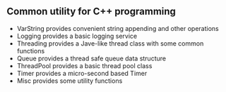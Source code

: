 Common utility for C++ programming
------

* VarString provides convenient string appending and other operations
* Logging provides a basic logging service
* Threading provides a Jave-like thread class with some common functions
* Queue provides a thread safe queue data structure
* ThreadPool provides a basic thread pool class
* Timer provides a micro-second based Timer
* Misc provides some utility functions
